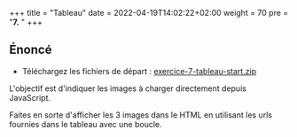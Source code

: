 +++
title = "Tableau"
date =  2022-04-19T14:02:22+02:00
weight = 70
pre = "<b>7.</b> "
+++

## Énoncé

- Téléchargez les fichiers de départ : [exercice-7-tableau-start.zip](/exos-js/7-tableau/exercice-7-tableau-start.zip)

L'objectif est d'indiquer les images à charger directement depuis JavaScript.

Faites en sorte d'afficher les 3 images dans le HTML en utilisant les urls fournies dans le tableau avec une boucle.
